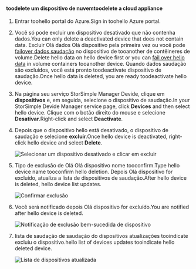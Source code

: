 #### <a name="toodelete-a-cloud-appliance"></a><span data-ttu-id="f08a3-101">toodelete um dispositivo de nuvem</span><span class="sxs-lookup"><span data-stu-id="f08a3-101">toodelete a cloud appliance</span></span>

1. <span data-ttu-id="f08a3-102">Entrar toohello portal do Azure.</span><span class="sxs-lookup"><span data-stu-id="f08a3-102">Sign in toohello Azure portal.</span></span>
2. <span data-ttu-id="f08a3-103">Você só pode excluir um dispositivo desativado que não contenha dados.</span><span class="sxs-lookup"><span data-stu-id="f08a3-103">You can only delete a deactivated device that does not contain data.</span></span> <span data-ttu-id="f08a3-104">Excluir Olá dados Olá dispositivo pela primeira vez ou você pode [failover dados saudação](../articles/storsimple/storsimple-8000-device-failover-cloud-appliance.md) no dispositivo de tooanother de contêineres de volume.</span><span class="sxs-lookup"><span data-stu-id="f08a3-104">Delete hello data on hello device first or you can [fail over hello data](../articles/storsimple/storsimple-8000-device-failover-cloud-appliance.md) in volume containers tooanother device.</span></span> <span data-ttu-id="f08a3-105">Quando dados saudação são excluídos, você está pronto toodeactivate dispositivo de saudação.</span><span class="sxs-lookup"><span data-stu-id="f08a3-105">Once hello data is deleted, you are ready toodeactivate hello device.</span></span>
3. <span data-ttu-id="f08a3-106">Na página seu serviço StorSimple Manager Devide, clique em **dispositivos** e, em seguida, selecione o dispositivo de saudação.</span><span class="sxs-lookup"><span data-stu-id="f08a3-106">In your StorSimple Devide Manager service page, click **Devices** and then select hello device.</span></span> <span data-ttu-id="f08a3-107">Clique com o botão direito do mouse e selecione **Desativar**.</span><span class="sxs-lookup"><span data-stu-id="f08a3-107">Right-click and select **Deactivate**.</span></span>
4. <span data-ttu-id="f08a3-108">Depois que o dispositivo hello está desativado, o dispositivo de saudação e selecione **excluir**.</span><span class="sxs-lookup"><span data-stu-id="f08a3-108">Once hello device is deactivated, right-click hello device and select **Delete**.</span></span>

    ![Selecionar um dispositivo desativado e clicar em excluir](./media/storsimple-8000-delete-cloud-appliance/delete-cloud-appliance1.png)

5. <span data-ttu-id="f08a3-110">Tipo de exclusão de Olá Olá dispositivo nome tooconfirm.</span><span class="sxs-lookup"><span data-stu-id="f08a3-110">Type hello device name tooconfirm hello deletion.</span></span> <span data-ttu-id="f08a3-111">Depois Olá dispositivo for excluído, atualiza a lista de dispositivos de saudação.</span><span class="sxs-lookup"><span data-stu-id="f08a3-111">After hello device is deleted, hello device list updates.</span></span>

    ![Confirmar exclusão](./media/storsimple-8000-delete-cloud-appliance/delete-cloud-appliance2.png)

6. <span data-ttu-id="f08a3-113">Você será notificado depois Olá dispositivo for excluído.</span><span class="sxs-lookup"><span data-stu-id="f08a3-113">You are notified after hello device is deleted.</span></span>

    ![Notificação de exclusão bem-sucedida de dispositivo](./media/storsimple-8000-delete-cloud-appliance/delete-cloud-appliance4.png)

7. <span data-ttu-id="f08a3-115">lista de saudação de saudação do dispositivos atualizações tooindicate excluiu o dispositivo.</span><span class="sxs-lookup"><span data-stu-id="f08a3-115">hello list of devices updates tooindicate hello deleted device.</span></span>

    ![Lista de dispositivos atualizada](./media/storsimple-8000-delete-cloud-appliance/delete-cloud-appliance5.png)
